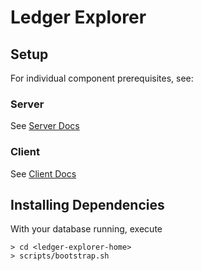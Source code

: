 # Ledger Explorer

## Setup

For individual component prerequisites, see:

### Server

See [Server Docs](server/README.md)

### Client

See [Client Docs](client/README.md)


## Installing Dependencies

With your database running, execute

```
> cd <ledger-explorer-home>
> scripts/bootstrap.sh
```
